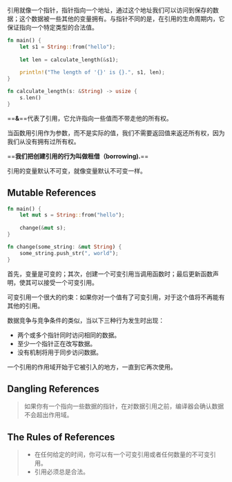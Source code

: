 引用就像一个指针，指针指向一个地址，通过这个地址我们可以访问到保存的数据；这个数据被一些其他的变量拥有。与指针不同的是，在引用的生命周期内，它保证指向一个特定类型的合法值。

```Rust
fn main() {
    let s1 = String::from("hello");
    
    let len = calculate_length(&s1);
    
    println!("The length of '{}' is {}.", s1, len);
}

fn calculate_length(s: &String) -> usize {
    s.len()
}
```

==**&**==代表了引用，它允许指向一些值而不带走他的所有权。

当函数用引用作为参数，而不是实际的值，我们不需要返回值来返还所有权，因为我们从没有拥有过所有权。

==**我们把创建引用的行为叫做租借（borrowing).**==

引用的变量默认不可变，就像变量默认不可变一样。

## Mutable References

```rust
fn main() {
    let mut s = String::from("hello");
    
    change(&mut s);
}

fn change(some_string: &mut String) {
    some_string.push_str(", world");
}
```

首先，变量是可变的；其次，创建一个可变引用当调用函数时；最后更新函数声明，使其可以接受一个可变引用。

可变引用一个很大的约束：如果你对一个值有了可变引用，对于这个值将不再能有其他的引用。

数据竞争与竞争条件的类似，当以下三种行为发生时出现：

- 两个或多个指针同时访问相同的数据。
- 至少一个指针正在改写数据。
- 没有机制将用于同步访问数据。

一个引用的作用域开始于它被引入的地方，一直到它再次使用。

## Dangling References

> 如果你有一个指向一些数据的指针，在对数据引用之前，编译器会确认数据不会超出作用域。

## The Rules of References

> - 在任何给定的时间，你可以有一个可变引用或者任何数量的不可变引用。
> - 引用必须总是合法。